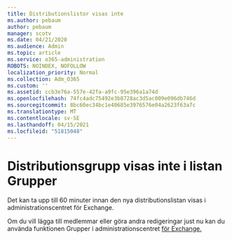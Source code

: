 ```yaml
---
title: Distributionslistor visas inte
ms.author: pebaum
author: pebaum
manager: scotv
ms.date: 04/21/2020
ms.audience: Admin
ms.topic: article
ms.service: o365-administration
ROBOTS: NOINDEX, NOFOLLOW
localization_priority: Normal
ms.collection: Adm_O365
ms.custom: ''
ms.assetid: ccb3e76a-557e-42fa-a9fc-95e396a1a74d
ms.openlocfilehash: 74fc4adc75492e3b8728ac3d5ac009e096db746d
ms.sourcegitcommit: 8bc60ec34bc1e40685e3976576e04a2623f63a7c
ms.translationtype: MT
ms.contentlocale: sv-SE
ms.lasthandoff: 04/15/2021
ms.locfileid: "51815048"
---
```

# <a name="distribution-group-not-showing-in-groups-list"></a>Distributionsgrupp visas inte i listan Grupper

Det kan ta upp till 60 minuter innan den nya distributionslistan visas i administrationscentret för Exchange.
  
Om du vill lägga till medlemmar eller göra andra redigeringar just nu kan du använda funktionen Grupper i administrationscentret [för Exchange.](https://outlook.office365.com/ecp/?rfr=Admin_o365&amp;exsvurl=1&amp;mkt=en-US.aspx)
  


